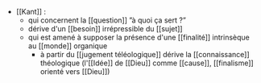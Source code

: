 - [[Kant]] : 
	- qui concernent la [[question]] ”à quoi ça sert ?”
	- dérive d'un [[besoin]] irrépressible du [[sujet]]
    - qui est amené à supposer la présence d'une [[finalité]] intrinsèque au [[monde]] organique
      - à partir du [[jugement téléologique]] dérive la [[connaissance]] théologique (l'[[Idée]] de [[Dieu]] comme [[cause]], [[finalisme]] orienté vers [[Dieu]])
